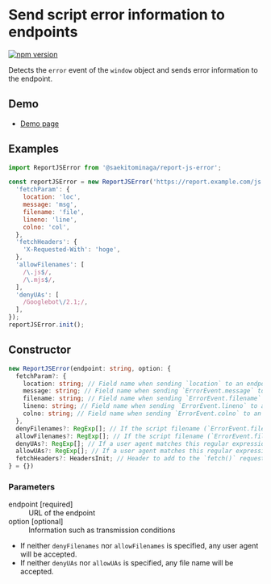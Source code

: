 # Send script error information to endpoints

[![npm version](https://badge.fury.io/js/%40saekitominaga%2Freport-js-error.svg)](https://badge.fury.io/js/%40saekitominaga%2Freport-js-error)

Detects the `error` event of the `window` object and sends error information to the endpoint.

## Demo

- [Demo page](https://saekitominaga.github.io/report-js-error/demo.html)

## Examples

```JavaScript
import ReportJSError from '@saekitominaga/report-js-error';

const reportJSError = new ReportJSError('https://report.example.com/js', {
  'fetchParam': {
    location: 'loc',
    message: 'msg',
    filename: 'file',
    lineno: 'line',
    colno: 'col',
  },
  'fetchHeaders': {
    'X-Requested-With': 'hoge',
  },
  'allowFilenames': [
    /\.js$/,
    /\.mjs$/,
  ],
  'denyUAs': [
    /Googlebot\/2.1;/,
  ],
});
reportJSError.init();
```

## Constructor

```TypeScript
new ReportJSError(endpoint: string, option: {
  fetchParam?: {
    location: string; // Field name when sending `location` to an endpoint. The default value when omitted is `location`. (e.g. location=https%3A%2F%2Fexample.com%2Fpath%2Fto&message=(omit)&filename=(omit)&lineno=(omit)&colno=(omit) )
    message: string; // Field name when sending `ErrorEvent.message` to an endpoint. The default value when omitted is `message`. (e.g. location=(omit)&message=ReferenceError%3A+hoge+is+not+defined&filename=(omit)&lineno=(omit)&colno=(omit) )
    filename: string; // Field name when sending `ErrorEvent.filename` to an endpoint. The default value when omitted is `filename`. (e.g. location=(omit)&referrer=(omit)&message=(omit)&filename=https%3A%2F%2Fexample.com%2Fpath%2Fto&lineno=(omit)&colno=(omit) )
    lineno: string; // Field name when sending `ErrorEvent.lineno` to an endpoint. The default value when omitted is `lineno`. (e.g. location=(omit)&referrer=(omit)&message=(omit)&filename=(omit)&lineno=10&colno=(omit) )
    colno: string; // Field name when sending `ErrorEvent.colno` to an endpoint. The default value when omitted is `colno`. (e.g. location=(omit)&referrer=(omit)&message=(omit)&filename=(omit)&lineno=(omit)&colno=20 )
  },
  denyFilenames?: RegExp[]; // If the script filename (`ErrorEvent.filename`) matches this regular expression, do not send report
  allowFilenames?: RegExp[]; // If the script filename (`ErrorEvent.filename`) matches this regular expression, send report
  denyUAs?: RegExp[]; // If a user agent matches this regular expression, do not send report
  allowUAs?: RegExp[]; // If a user agent matches this regular expression, send report
  fetchHeaders?: HeadersInit; // Header to add to the `fetch()` request. <https://fetch.spec.whatwg.org/#typedefdef-headersinit>
} = {})
```

### Parameters

<dl>
<dt>endpoint [required]</dt>
<dd>URL of the endpoint</dd>
<dt>option [optional]</dt>
<dd>Information such as transmission conditions</dd>
</dl>

- If neither `denyFilenames` nor `allowFilenames` is specified, any user agent will be accepted.
- If neither `denyUAs` nor `allowUAs` is specified, any file name will be accepted.
